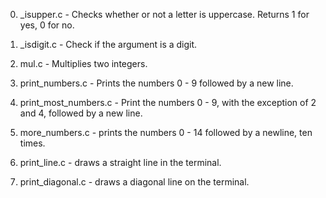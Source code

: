 0. _isupper.c - Checks whether or not a letter is uppercase. Returns 1 for yes, 0 for no.

1. _isdigit.c - Check if the argument is a digit.

2. mul.c - Multiplies two integers.

3. print_numbers.c - Prints the numbers 0 - 9 followed by a new line.

4. print_most_numbers.c - Print the numbers 0 - 9, with the exception of 2 and 4, followed by a new line.

5. more_numbers.c - prints the numbers 0 - 14 followed by a newline, ten times.

6. print_line.c - draws a straight line in the terminal.

7. print_diagonal.c - draws a diagonal line on the terminal.
